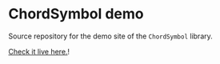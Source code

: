 # ChordSymbol demo

Source repository for the demo site of the `ChordSymbol` library.

 [Check it live here.](https://chord-symbol.netlify.app/)!